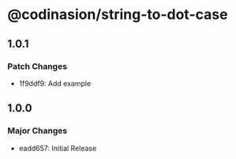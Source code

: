 # @codinasion/string-to-dot-case

## 1.0.1

### Patch Changes

- 1f9ddf9: Add example

## 1.0.0

### Major Changes

- eadd657: Initial Release
